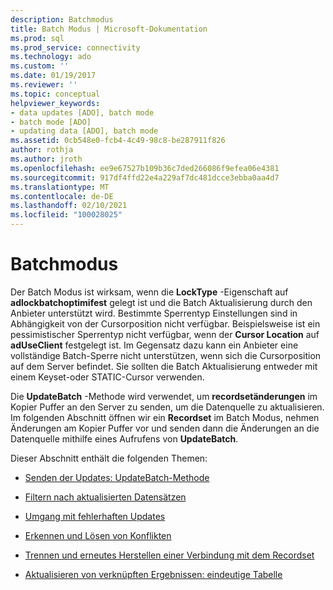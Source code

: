 ```yaml
---
description: Batchmodus
title: Batch Modus | Microsoft-Dokumentation
ms.prod: sql
ms.prod_service: connectivity
ms.technology: ado
ms.custom: ''
ms.date: 01/19/2017
ms.reviewer: ''
ms.topic: conceptual
helpviewer_keywords:
- data updates [ADO], batch mode
- batch mode [ADO]
- updating data [ADO], batch mode
ms.assetid: 0cb548e0-fcb4-4c49-98c8-be287911f826
author: rothja
ms.author: jroth
ms.openlocfilehash: ee9e67527b109b36c7ded266086f9efea06e4381
ms.sourcegitcommit: 917df4ffd22e4a229af7dc481dcce3ebba0aa4d7
ms.translationtype: MT
ms.contentlocale: de-DE
ms.lasthandoff: 02/10/2021
ms.locfileid: "100028025"
---
```

# <a name="batch-mode"></a>Batchmodus
Der Batch Modus ist wirksam, wenn die **LockType** -Eigenschaft auf **adlockbatchoptimifest** gelegt ist und die Batch Aktualisierung durch den Anbieter unterstützt wird. Bestimmte Sperrentyp Einstellungen sind in Abhängigkeit von der Cursorposition nicht verfügbar. Beispielsweise ist ein pessimistischer Sperrentyp nicht verfügbar, wenn der **Cursor Location** auf **adUseClient** festgelegt ist. Im Gegensatz dazu kann ein Anbieter eine vollständige Batch-Sperre nicht unterstützen, wenn sich die Cursorposition auf dem Server befindet. Sie sollten die Batch Aktualisierung entweder mit einem Keyset-oder STATIC-Cursor verwenden.  
  
 Die **UpdateBatch** -Methode wird verwendet, um **recordsetänderungen** im Kopier Puffer an den Server zu senden, um die Datenquelle zu aktualisieren. Im folgenden Abschnitt öffnen wir ein **Recordset** im Batch Modus, nehmen Änderungen am Kopier Puffer vor und senden dann die Änderungen an die Datenquelle mithilfe eines Aufrufens von **UpdateBatch**.  
  
 Dieser Abschnitt enthält die folgenden Themen:  
  
-   [Senden der Updates: UpdateBatch-Methode](./sending-the-updates-updatebatch-method.md)  
  
-   [Filtern nach aktualisierten Datensätzen](./filtering-for-updated-records.md)  
  
-   [Umgang mit fehlerhaften Updates](./dealing-with-failed-updates.md)  
  
-   [Erkennen und Lösen von Konflikten](./detecting-and-resolving-conflicts.md)  
  
-   [Trennen und erneutes Herstellen einer Verbindung mit dem Recordset](./disconnecting-and-reconnecting-the-recordset.md)  
  
-   [Aktualisieren von verknüpften Ergebnissen: eindeutige Tabelle](./updating-joined-results-unique-table.md)